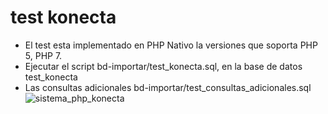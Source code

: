 # test konecta
- El test esta implementado en PHP Nativo la versiones que soporta PHP 5, PHP 7.
- Ejecutar el script bd-importar/test_konecta.sql, en la base de datos test_konecta
- Las consultas adicionales bd-importar/test_consultas_adicionales.sql                                                                                                                                                                                                                                                                                                                                   
![sistema_php_konecta](https://user-images.githubusercontent.com/13879086/167273895-cbbeeba5-d58d-4db6-bdd6-153abac7105e.png)
